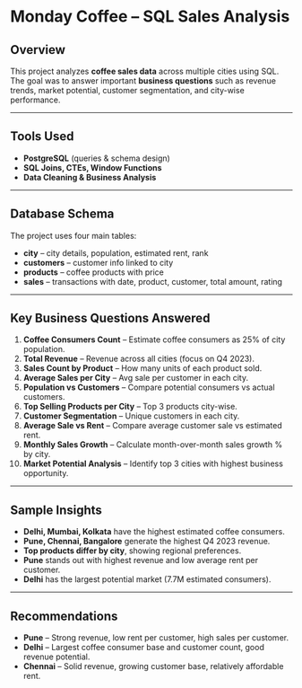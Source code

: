 # Monday Coffee – SQL Sales Analysis 

## Overview
This project analyzes **coffee sales data** across multiple cities using SQL.  
The goal was to answer important **business questions** such as revenue trends, market potential, customer segmentation, and city-wise performance.  

---

## Tools Used
- **PostgreSQL** (queries & schema design)
- **SQL Joins, CTEs, Window Functions**
- **Data Cleaning & Business Analysis**

---

## Database Schema
The project uses four main tables:
- **city** – city details, population, estimated rent, rank  
- **customers** – customer info linked to city  
- **products** – coffee products with price  
- **sales** – transactions with date, product, customer, total amount, rating  

---

## Key Business Questions Answered
1. **Coffee Consumers Count** – Estimate coffee consumers as 25% of city population.  
2. **Total Revenue** – Revenue across all cities (focus on Q4 2023).  
3. **Sales Count by Product** – How many units of each product sold.  
4. **Average Sales per City** – Avg sale per customer in each city.  
5. **Population vs Customers** – Compare potential consumers vs actual customers.  
6. **Top Selling Products per City** – Top 3 products city-wise.  
7. **Customer Segmentation** – Unique customers in each city.  
8. **Average Sale vs Rent** – Compare average customer sale vs estimated rent.  
9. **Monthly Sales Growth** – Calculate month-over-month sales growth % by city.  
10. **Market Potential Analysis** – Identify top 3 cities with highest business opportunity.  

---

## Sample Insights
- **Delhi, Mumbai, Kolkata** have the highest estimated coffee consumers.  
- **Pune, Chennai, Bangalore** generate the highest Q4 2023 revenue.  
- **Top products differ by city**, showing regional preferences.  
- **Pune** stands out with highest revenue and low average rent per customer.  
- **Delhi** has the largest potential market (7.7M estimated consumers).  

---

## Recommendations
- **Pune** – Strong revenue, low rent per customer, high sales per customer.  
- **Delhi** – Largest coffee consumer base and customer count, good revenue potential.  
- **Chennai** – Solid revenue, growing customer base, relatively affordable rent. 
